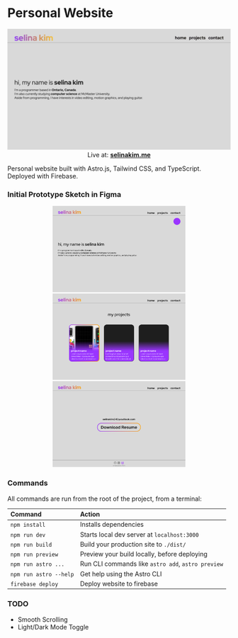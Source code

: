 # Personal Website
<p align="center">
    <img src="design/personal-website.png">
    Live at:
        <a href="https://selinakim.me">
            <b>selinakim.me</b>
        </a>
</p>
Personal website built with Astro.js, Tailwind CSS, and TypeScript. Deployed with Firebase.

### Initial Prototype Sketch in Figma
<p align="center">
    <img src="design/prototype/Home (Light).png" width=300/>
    <img src="design/prototype/Projects (Light).png" width=300/>
    <img src="design/prototype/Contact (Light).png" width=300/>
</p>

### Commands

All commands are run from the root of the project, from a terminal:

| Command                | Action                                             |
| :--------------------- | :------------------------------------------------- |
| `npm install`          | Installs dependencies                              |
| `npm run dev`          | Starts local dev server at `localhost:3000`        |
| `npm run build`        | Build your production site to `./dist/`            |
| `npm run preview`      | Preview your build locally, before deploying       |
| `npm run astro ...`    | Run CLI commands like `astro add`, `astro preview` |
| `npm run astro --help` | Get help using the Astro CLI                       |
| `firebase deploy`      | Deploy website to firebase                         |

### TODO
- Smooth Scrolling
- Light/Dark Mode Toggle
